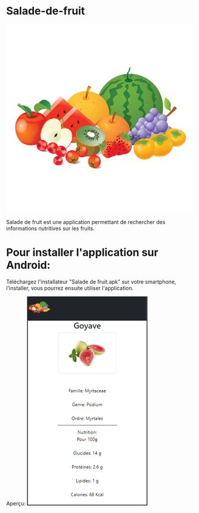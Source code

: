 # Salade-de-fruit
 ![alt text](https://github.com/lisabnm/Salade-de-fruit/blob/main/www/img/logo.png) 
 
Salade de fruit est une application permettant de rechercher des informations nutritives sur les fruits.

# Pour installer l'application sur Android:

Téléchargez l'installateur "Salade de fruit.apk" sur votre smartphone, l'installer, vous pourrez ensuite utiliser l'application.

Aperçu:
 ![alt text](https://github.com/lisabnm/Salade-de-fruit/blob/main/www/img/capture.png) 
